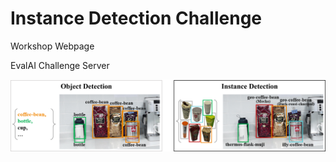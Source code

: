 # Instance Detection Challenge

Workshop Webpage

EvalAI Challenge Server

![intro](https://raw.githubusercontent.com/shenqq377/InsDet_Challenge/challenge/templates/objdet-insdet.png)
